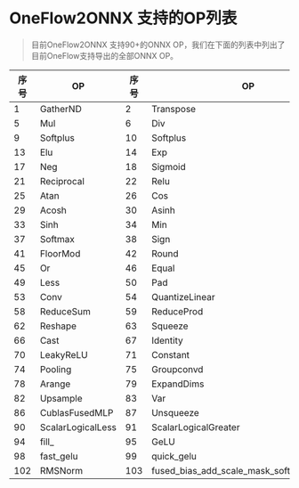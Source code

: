 # OneFlow2ONNX 支持的OP列表

> 目前OneFlow2ONNX 支持90+的ONNX OP，我们在下面的列表中列出了目前OneFlow支持导出的全部ONNX OP。


| 序号 | OP         | 序号 | OP             | 序号 | OP          | 序号 | OP                 |
| ---- | ---------- | ---- | -------------- | ---- | ----------- | ---- | ------------------ |
| 1    | GatherND   | 2    | Transpose      | 3    | Add         | 4    | Sub                |
| 5    | Mul        | 6    | Div            | 7    | Sum         | 8    | LeakyRelu          |
| 9    | Softplus   | 10   | Softplus       | 11   | Abs         | 12   | Ceil               |
| 13   | Elu        | 14   | Exp            | 15   | Floor       | 16   | Log                |
| 17   | Neg        | 18   | Sigmoid        | 19   | Sqrt        | 20   | Tanh               |
| 21   | Reciprocal | 22   | Relu           | 23   | Acos        | 24   | Asin               |
| 25   | Atan       | 26   | Cos            | 27   | Sin         | 28   | Tan                |
| 29   | Acosh      | 30   | Asinh          | 31   | Atanh       | 32   | Cosh               |
| 33   | Sinh       | 34   | Min            | 35   | Max         | 36   | Clip               |
| 37   | Softmax    | 38   | Sign           | 39   | MatMul      | 40   | Erf                |
| 41   | FloorMod   | 42   | Round          | 43   | Not         | 44   | And                |
| 45   | Or         | 46   | Equal          | 47   | NotEqual    | 48   | Greater            |
| 49   | Less       | 50   | Pad            | 51   | AveragePool | 52   | MaxPool            |
| 53   | Conv       | 54   | QuantizeLinear | 56   | ReduceMin   | 57   | BatchNormalization |
| 58   | ReduceSum  | 59   | ReduceProd     | 60   | ArgMax      | 61   | ArgMin             |
| 62   | Reshape    | 63   | Squeeze        | 64   | Transpose   | 65   | Concat             |
| 66   | Cast       | 67   | Identity       | 68   | Mul         | 69   | PReLU              |
| 70   | LeakyReLU  | 71   | Constant       | 72   | Flatten     | 73   | Slice              |
| 74   | Pooling    | 75   | Groupconvd     | 76   | HardSwish   | 77   | HardSigmoid        |
| 78   | Arange     | 79   | ExpandDims     | 80   | Narrow      | 81   | SiLU               |
| 82   | Upsample   | 83   | Var            | 84   | Conv1D      | 85   | ScalarDiv          |
| 86   | CublasFusedMLP| 87| Unsqueeze      | 88   | BroadcastMatmul | 89| Where             |
| 90   | ScalarLogicalLess| 91| ScalarLogicalGreater| 92| Gather  | 93  | Expand             |
| 94   | fill_      | 95   | GeLU           | 96   | LayerNorm    | 97  | AmpIdentity        |
| 98   | fast_gelu  | 99   | quick_gelu     | 100  | fused_self_attention |101 |RMSLayerNorm |
| 102  | RMSNorm    | 103  | fused_bias_add_scale_mask_softmax_dropout | 104  | stack 